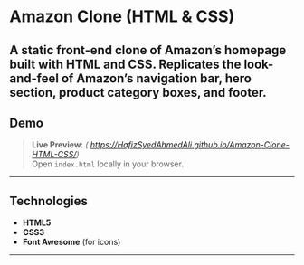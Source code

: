 # Amazon Clone (HTML & CSS)

A static front‑end clone of Amazon’s homepage built with HTML and CSS. Replicates the look-and-feel of Amazon’s navigation bar, hero section, product category boxes, and footer.
---

## Demo

> **Live Preview**: *( https://HafizSyedAhmedAli.github.io/Amazon-Clone-HTML-CSS/)*  
> Open `index.html` locally in your browser.

---

## Technologies

- **HTML5**  
- **CSS3**  
- **Font Awesome** (for icons)  

---
